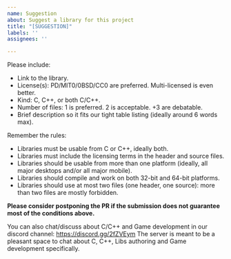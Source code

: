 ```yaml
---
name: Suggestion
about: Suggest a library for this project
title: "[SUGGESTION]"
labels: ''
assignees: ''

---
```


Please include:
- Link to the library.
- License(s): PD/MIT0/0BSD/CC0 are preferred. Multi-licensed is even better.
- Kind: C, C++, or both C/C++.
- Number of files: 1 is preferred. 2 is acceptable. +3 are debatable.
- Brief description so it fits our tight table listing (ideally around 6 words max).

Remember the rules:
- Libraries must be usable from C or C++, ideally both.
- Libraries must include the licensing terms in the header and source files.
- Libraries should be usable from more than one platform (ideally, all major desktops and/or all major mobile).
- Libraries should compile and work on both 32-bit and 64-bit platforms.
- Libraries should use at most two files (one header, one source): more than two files are mostly forbidden.

**Please consider postponing the PR if the submission does not guarantee most of the conditions above.**

You can also chat/discuss about C/C++ and Game development in our discord channel: https://discord.gg/2fZVEym
The server is meant to be a pleasant space to chat about C, C++, Libs authoring and Game development specifically.
